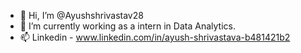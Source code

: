 - 👋 Hi, I’m @Ayushshrivastav28
- 🌱 I’m currently working as a intern in Data Analytics.
- 📫 Linkedin - www.linkedin.com/in/ayush-shrivastava-b481421b2 

<!---
Ayushshrivastav28/Ayushshrivastav28 is a ✨ special ✨ repository because its `README.md` (this file) appears on your GitHub profile.
You can click the Preview link to take a look at your changes.
--->
